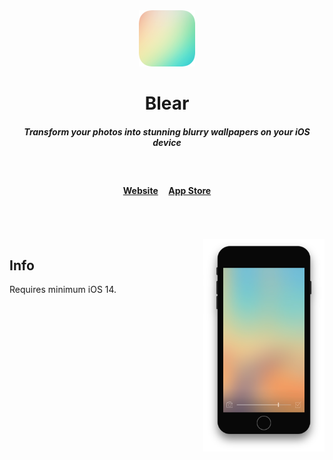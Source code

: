<div align="center">
	<img src="media/icon.png" width="90">
	<h1>Blear</h1>
	<h5>Transform your photos into stunning blurry wallpapers on your iOS device</h4>
	<br>
	<h4>
		<a href="https://sindresorhus.com/blear">Website</a>
		&nbsp;&nbsp;&nbsp;
		<a href="https://apps.apple.com/us/app/blear-create-blurry-wallpapers/id994182280">App Store</a>
	</h4>
</div>
<br>
<br>
<br>

<img src="media/screenshot.png" height="340" align="right">

## Info

Requires minimum iOS 14.
